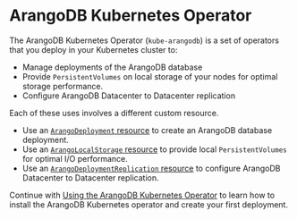 # ArangoDB Kubernetes Operator

The ArangoDB Kubernetes Operator (`kube-arangodb`) is a set of operators
that you deploy in your Kubernetes cluster to:

- Manage deployments of the ArangoDB database
- Provide `PersistentVolumes` on local storage of your nodes for optimal storage performance.
- Configure ArangoDB Datacenter to Datacenter replication

Each of these uses involves a different custom resource.

- Use an [`ArangoDeployment` resource](./DeploymentResource.md) to
  create an ArangoDB database deployment.
- Use an [`ArangoLocalStorage` resource](./StorageResource.md) to
  provide local `PersistentVolumes` for optimal I/O performance.
- Use an [`ArangoDeploymentReplication` resource](./DeploymentReplicationResource.md) to
  configure ArangoDB Datacenter to Datacenter replication.

Continue with [Using the ArangoDB Kubernetes Operator](./Usage.md)
to learn how to install the ArangoDB Kubernetes operator and create
your first deployment.